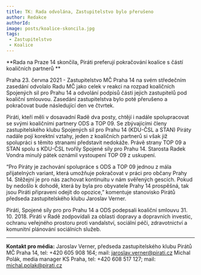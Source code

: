 ```yaml
---
title: TK: Rada odvolána, Zastupitelstvo bylo přerušeno 
author: Redakce
authorId: 
image: posts/koalice-skoncila.jpg
tags: 
 - Zastupitelstvo
 - Koalice
---
```


**Rada na Praze 14 skončila, Piráti preferují pokračování koalice s částí koaličních partnerů **

Praha 23. června 2021 - Zastupitelstvo MČ Praha 14 na svém středečním zasedání odvolalo Radu MČ jako celek v reakci na rozpad koaličních Spojených sil pro Prahu 14 a odvolání podpisů části jejich zastupitelů pod koaliční smlouvou. Zasedání zastupitelstva bylo poté přerušeno a pokračovat bude následující den ve čtvrtek.

Piráti, kteří měli v dosavadní Radě dva posty, chtějí i nadále spolupracovat se svými koaličními partnery ODS a TOP 09. Se zbývajícími členy zastupitelského klubu Spojených sil pro Prahu 14 (KDU-ČSL a STAN) Piráty nadále pojí korektní vztahy, jeden z koaličních partnerů si však již spolupráci s těmito stranami představit nedokáže. Právě strany TOP 09 a STAN spolu s KDU-ČSL tvořily Spojené síly pro Prahu 14. Starosta Radek Vondra minulý pátek oznámil vystoupení TOP 09 z uskupení. 

“Pro Piráty je zachování spolupráce s ODS a TOP 09 jednou z mála přijatelných variant, která umožňuje pokračovat v práci pro občany Prahy 14. Stěžejní je pro nás zachovat kontinuitu v nám svěřených gescích. Pokud by nedošlo k dohodě, která by byla pro obyvatele Prahy 14 prospěšná, tak jsou Piráti připraveni odejít do opozice,” komentuje stanovisko Pirátů předseda zastupitelského klubu Jaroslav Verner. 

Piráti, Spojené síly pro pro Prahu 14 a ODS podepsali koaliční smlouvu 31. 10. 2018. Piráti v Radě zodpovídali za oblasti dopravy a dopravních investic, ochranu veřejného prostoru proti vandalství, sociální péči, zdravotnictví a komunitní plánování sociálních služeb.

---------------------------------------------------------------------------------------------------------------------
**Kontakt pro média:**
Jaroslav Verner, předseda zastupitelského klubu Pirátů MČ Praha 14, tel: +420 605 908 164; mail: jaroslav.verner@pirati.cz
Michal Polák, media manager KS Praha, tel: +420 608 517 127; mail: michal.polak@pirati.cz

